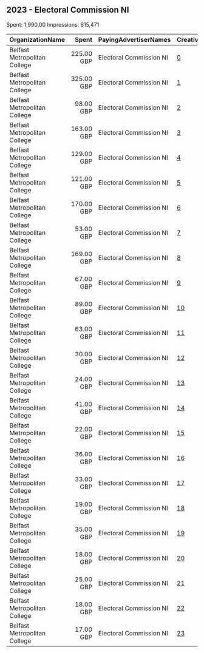 ## 2023 - Electoral Commission NI 
Spent: 1,990.00
Impressions: 615,471

|OrganizationName|Spent|PayingAdvertiserNames|CreativeUrls|Impressions|Genders|AgeBrackets|CountryCodes|BillingAddresses|CandidateBallotInformation|
|:---|---:|:---|:---|---:|:---|:---|:---|:---|:---|
|Belfast Metropolitan College|225.00 GBP|Electoral Commission NI|[0](https://www.snap.com/political-ads/asset/3d28c355a2bad358d7b9bc139550f3982a9b94ab1c363dccfafbcc5d1255f4ef?mediaType=mp4)|90,430||18-34|united kingdom|"Holywood Road,Belfast,BT42GU,GB"||
|Belfast Metropolitan College|325.00 GBP|Electoral Commission NI|[1](https://www.snap.com/political-ads/asset/3d28c355a2bad358d7b9bc139550f3982a9b94ab1c363dccfafbcc5d1255f4ef?mediaType=mp4)|77,382||35+|united kingdom|"Holywood Road,Belfast,BT42GU,GB"||
|Belfast Metropolitan College|98.00 GBP|Electoral Commission NI|[2](https://www.snap.com/political-ads/asset/8f7a5b9d672ba004c273f705c8b354a8897aecf2e425bc889f2971c00deecb01?mediaType=png)|58,632||18-34|united kingdom|"Holywood Road,Belfast,BT42GU,GB"||
|Belfast Metropolitan College|163.00 GBP|Electoral Commission NI|[3](https://www.snap.com/political-ads/asset/1e6a2f342b1013891f82ba5037706a21b0e7d1cb4db2732ac4c880695b6e3abd?mediaType=mp4)|54,451||18-34|united kingdom|"Holywood Road,Belfast,BT42GU,GB"||
|Belfast Metropolitan College|129.00 GBP|Electoral Commission NI|[4](https://www.snap.com/political-ads/asset/80c643d3cdd227eeb20eaaa9e4c9d8b950c4141a48e06083c9cf1fd4a6e2bddf?mediaType=mp4)|47,869||18-34|united kingdom|"Holywood Road,Belfast,BT42GU,GB"||
|Belfast Metropolitan College|121.00 GBP|Electoral Commission NI|[5](https://www.snap.com/political-ads/asset/aa609d6ef22b9f3414a160cdff660f84d958db1ff20954ecc33365e3c79b6793?mediaType=png)|46,105||18-34|united kingdom|"Holywood Road,Belfast,BT42GU,GB"||
|Belfast Metropolitan College|170.00 GBP|Electoral Commission NI|[6](https://www.snap.com/political-ads/asset/aa609d6ef22b9f3414a160cdff660f84d958db1ff20954ecc33365e3c79b6793?mediaType=png)|37,909||35+|united kingdom|"Holywood Road,Belfast,BT42GU,GB"||
|Belfast Metropolitan College|53.00 GBP|Electoral Commission NI|[7](https://www.snap.com/political-ads/asset/aa609d6ef22b9f3414a160cdff660f84d958db1ff20954ecc33365e3c79b6793?mediaType=png)|32,365||18-34|united kingdom|"Holywood Road,Belfast,BT42GU,GB"||
|Belfast Metropolitan College|169.00 GBP|Electoral Commission NI|[8](https://www.snap.com/political-ads/asset/1e6a2f342b1013891f82ba5037706a21b0e7d1cb4db2732ac4c880695b6e3abd?mediaType=mp4)|28,160||35+|united kingdom|"Holywood Road,Belfast,BT42GU,GB"||
|Belfast Metropolitan College|67.00 GBP|Electoral Commission NI|[9](https://www.snap.com/political-ads/asset/80c643d3cdd227eeb20eaaa9e4c9d8b950c4141a48e06083c9cf1fd4a6e2bddf?mediaType=mp4)|28,048||18-34|united kingdom|"Holywood Road,Belfast,BT42GU,GB"||
|Belfast Metropolitan College|89.00 GBP|Electoral Commission NI|[10](https://www.snap.com/political-ads/asset/80c643d3cdd227eeb20eaaa9e4c9d8b950c4141a48e06083c9cf1fd4a6e2bddf?mediaType=mp4)|15,274||35+|united kingdom|"Holywood Road,Belfast,BT42GU,GB"||
|Belfast Metropolitan College|63.00 GBP|Electoral Commission NI|[11](https://www.snap.com/political-ads/asset/80c643d3cdd227eeb20eaaa9e4c9d8b950c4141a48e06083c9cf1fd4a6e2bddf?mediaType=mp4)|13,742||35+|united kingdom|"Holywood Road,Belfast,BT42GU,GB"||
|Belfast Metropolitan College|30.00 GBP|Electoral Commission NI|[12](https://www.snap.com/political-ads/asset/1e6a2f342b1013891f82ba5037706a21b0e7d1cb4db2732ac4c880695b6e3abd?mediaType=mp4)|13,605||18-34|united kingdom|"Holywood Road,Belfast,BT42GU,GB"||
|Belfast Metropolitan College|24.00 GBP|Electoral Commission NI|[13](https://www.snap.com/political-ads/asset/0352302a06b81ccada22ec1463ca75d69fb2f12b44bc7ecae4fdf0db5e79db8a?mediaType=png)|11,182||18-34|united kingdom|"Holywood Road,Belfast,BT42GU,GB"||
|Belfast Metropolitan College|41.00 GBP|Electoral Commission NI|[14](https://www.snap.com/political-ads/asset/3d28c355a2bad358d7b9bc139550f3982a9b94ab1c363dccfafbcc5d1255f4ef?mediaType=mp4)|10,470||18-34|united kingdom|"Holywood Road,Belfast,BT42GU,GB"||
|Belfast Metropolitan College|22.00 GBP|Electoral Commission NI|[15](https://www.snap.com/political-ads/asset/8f7a5b9d672ba004c273f705c8b354a8897aecf2e425bc889f2971c00deecb01?mediaType=png)|7,884||18-34|united kingdom|"Holywood Road,Belfast,BT42GU,GB"||
|Belfast Metropolitan College|36.00 GBP|Electoral Commission NI|[16](https://www.snap.com/political-ads/asset/3d28c355a2bad358d7b9bc139550f3982a9b94ab1c363dccfafbcc5d1255f4ef?mediaType=mp4)|6,830||35+|united kingdom|"Holywood Road,Belfast,BT42GU,GB"||
|Belfast Metropolitan College|33.00 GBP|Electoral Commission NI|[17](https://www.snap.com/political-ads/asset/1e6a2f342b1013891f82ba5037706a21b0e7d1cb4db2732ac4c880695b6e3abd?mediaType=mp4)|6,597||35+|united kingdom|"Holywood Road,Belfast,BT42GU,GB"||
|Belfast Metropolitan College|19.00 GBP|Electoral Commission NI|[18](https://www.snap.com/political-ads/asset/0352302a06b81ccada22ec1463ca75d69fb2f12b44bc7ecae4fdf0db5e79db8a?mediaType=png)|6,486||18-34|united kingdom|"Holywood Road,Belfast,BT42GU,GB"||
|Belfast Metropolitan College|35.00 GBP|Electoral Commission NI|[19](https://www.snap.com/political-ads/asset/8f7a5b9d672ba004c273f705c8b354a8897aecf2e425bc889f2971c00deecb01?mediaType=png)|5,120||35+|united kingdom|"Holywood Road,Belfast,BT42GU,GB"||
|Belfast Metropolitan College|18.00 GBP|Electoral Commission NI|[20](https://www.snap.com/political-ads/asset/0352302a06b81ccada22ec1463ca75d69fb2f12b44bc7ecae4fdf0db5e79db8a?mediaType=png)|4,704||35+|united kingdom|"Holywood Road,Belfast,BT42GU,GB"||
|Belfast Metropolitan College|25.00 GBP|Electoral Commission NI|[21](https://www.snap.com/political-ads/asset/aa609d6ef22b9f3414a160cdff660f84d958db1ff20954ecc33365e3c79b6793?mediaType=png)|4,614||35+|united kingdom|"Holywood Road,Belfast,BT42GU,GB"||
|Belfast Metropolitan College|18.00 GBP|Electoral Commission NI|[22](https://www.snap.com/political-ads/asset/0352302a06b81ccada22ec1463ca75d69fb2f12b44bc7ecae4fdf0db5e79db8a?mediaType=png)|4,001||35+|united kingdom|"Holywood Road,Belfast,BT42GU,GB"||
|Belfast Metropolitan College|17.00 GBP|Electoral Commission NI|[23](https://www.snap.com/political-ads/asset/8f7a5b9d672ba004c273f705c8b354a8897aecf2e425bc889f2971c00deecb01?mediaType=png)|3,611||35+|united kingdom|"Holywood Road,Belfast,BT42GU,GB"||

